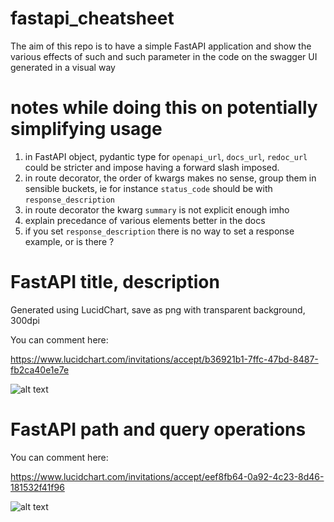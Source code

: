 # fastapi_cheatsheet

The aim of this repo is to have a simple FastAPI application and show the various 
effects of such and such parameter in the code on the swagger UI generated in a visual way

# notes while doing this on potentially simplifying usage
1. in FastAPI object, pydantic type for `openapi_url`, `docs_url`, `redoc_url` could be stricter and impose having a forward slash imposed.
2. in route decorator, the order of kwargs makes no sense, group them in sensible buckets, ie for instance `status_code` should be with `response_description`
3. in route decorator the kwarg `summary` is not explicit enough imho
4. explain precedance of various elements better in the docs
5. if you set `response_description` there is no way to set a response example, or is there ?


# FastAPI title, description
Generated using LucidChart, save as png with transparent background, 300dpi

You can comment here:

https://www.lucidchart.com/invitations/accept/b36921b1-7ffc-47bd-8487-fb2ca40e1e7e

![alt text](/home/lotso/PycharmProjects/fastapi_cheatsheet/FastAPI_cheatsheet_main.png "Title and descriptions of API")


# FastAPI path and query operations

You can comment here:

https://www.lucidchart.com/invitations/accept/eef8fb64-0a92-4c23-8d46-181532f41f96

![alt text](/home/lotso/PycharmProjects/fastapi_cheatsheet/FastAPI_cheatsheet_path_query.png "Path and query operations")
